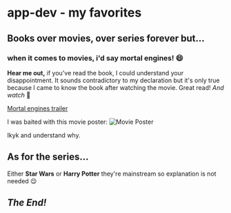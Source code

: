 # app-dev - my favorites
## Books over movies, over series forever but...

### when it comes to movies, i'd say mortal engines! 😄
**Hear me out,** 
if you've read the book, I could understand your disappointment. It sounds contradictory to my declaration but it's only true because I came to know the book after watching the movie. Great read! *And watch* 👀

[Mortal engines trailer](https://www.imdb.com/video/vi3886594585/?playlistId=tt1571234&ref_=tt_ov_vi)

I was baited with this movie poster:
![Movie Poster](https://th.bing.com/th/id/OIP.GRY12kGs3hdhAsKpziAcygHaLH?rs=1&pid=ImgDetMain)

Ikyk and understand why.

## As for the series...

Either **Star Wars** or **Harry Potter** 
they're mainstream so explanation is not needed 😌 

## *The End!*

